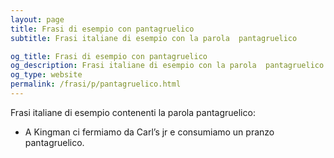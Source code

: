 ```yaml
---
layout: page
title: Frasi di esempio con pantagruelico 
subtitle: Frasi italiane di esempio con la parola  pantagruelico

og_title: Frasi di esempio con pantagruelico 
og_description: Frasi italiane di esempio con la parola  pantagruelico
og_type: website
permalink: /frasi/p/pantagruelico.html
---
```


Frasi italiane di esempio contenenti la parola pantagruelico:


- A Kingman ci fermiamo da Carl’s jr e consumiamo un pranzo pantagruelico.
